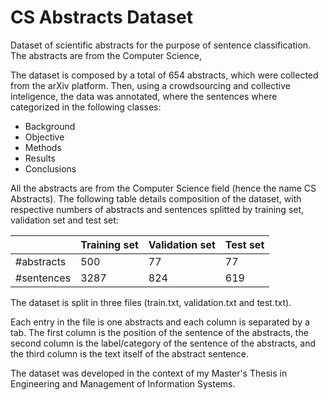 # CS Abstracts Dataset
Dataset of scientific abstracts for the purpose of sentence classification. The abstracts are from the Computer Science, 

The dataset is composed by a total of 654 abstracts, which were collected from the arXiv platform. Then, using a crowdsourcing and collective inteligence, the data was annotated, where the sentences where categorized in the following classes:
- Background
- Objective
- Methods
- Results
- Conclusions

All the abstracts are from the Computer Science field (hence the name CS Abstracts). The following table details composition of the dataset, with respective numbers of abstracts and sentences splitted by training set, validation set and test set:

|            | Training set | Validation set | Test set |
|------------|--------------|----------------|----------|
| #abstracts | 500          | 77             | 77       |
| #sentences | 3287         | 824            | 619      |

The dataset is split in three files (train.txt, validation.txt and test.txt).

Each entry in the file is one abstracts and each column is separated by a tab. The first column is the position of the sentence of the abstracts, the second column is the label/category of the sentence of the abstracts, and the third column is the text itself of the abstract sentence.

The dataset was developed in the context of my Master's Thesis in Engineering and Management of Information Systems.
